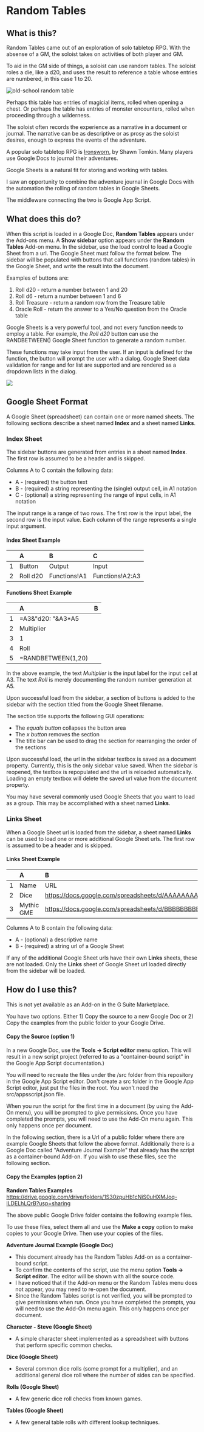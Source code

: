 # Random Tables 

## What is this?  

Random Tables came out of an exploration of solo tabletop RPG. With the absense of a GM, the soloist takes on activities of both player and GM.  

To aid in the GM side of things, a soloist can use random tables. The soloist roles a die, like a d20, and uses the result to reference a table whose entries are numbered, in this case 1 to 20.  

![old-school random table](/images/keep_table.jpg)

Perhaps this table has entries of magicial items, rolled when opening a chest. Or perhaps the table has entries of monster encounters, rolled when proceeding through a wilderness.  

The soloist often records the experience as a narrative in a document or journal. The narrative can be as descriptive or as prosy as the soloist desires, enough to express the events of the adventure.  

A popular solo tabletop RPG is [Ironsworn](https://www.ironswornrpg.com/), by Shawn Tomkin. Many players use Google Docs to journal their adventures.

Google Sheets is a natural fit for storing and working with tables.  

I saw an opportunity to combine the adventure journal in Google Docs with the automation the rolling of random tables in Google Sheets. 

The middleware connecting the two is Google App Script.

## What does this do?

When this script is loaded in a Google Doc, **Random Tables** appears under the Add-ons menu. A **Show sidebar** option appears under the **Random Tables** Add-on menu.  In the sidebar, use the load control to load a Google Sheet from a url. The Google Sheet must follow the format below. The sidebar will be populated with buttons that call functions (random tables) in the Google Sheet, and write the result into the document.

Examples of buttons are: 
1. Roll d20 - return a number between 1 and 20 
2. Roll d6 - return a number between 1 and 6
3. Roll Treasure - return a random row from the Treasure table
4. Oracle Roll - return the answer to a Yes/No question from the Oracle table

Google Sheets is a very powerful tool, and not every function needs to employ a table. For example, the *Roll d20* button can use the RANDBETWEEN() Google Sheet function to generate a random number.  

These functions may take input from the user. If an input is defined for the function, the button will prompt the user with a dialog.  Google Sheet data validation for range and for list are supported and are rendered as a dropdown lists in the dialog.

![](/images/screen1.png)

## Google Sheet Format

A Google Sheet (spreadsheet) can contain one or more named sheets. The following sections describe a sheet named **Index** and a sheet named **Links**.

### Index Sheet
The sidebar buttons are generated from entries in a sheet named **Index**.  The first row is assumed to be a header and is skipped.  

Columns A to C contain the following data:  
* A - (required) the button text
* B - (required) a string representing the (single) output cell, in A1 notation
* C - (optional) a string representing the range of input cells, in A1 notation

The input range is a range of two rows. The first row is the input label, the second row is the input value. Each column of the range represents a single input argument.  

#### Index Sheet Example
|      | A        | B            | C               |
| :--- | :---     | :---         | :---            |
| 1    | Button   | Output       | Input           |
| 2    | Roll d20 | Functions!A1 | Functions!A2:A3 |

#### Functions Sheet Example
|      | A                  | B     |
| :--- | :---               | :---  |
| 1    | =A3&"d20: "&A3*A5  |       |
| 2    | Multiplier         |       |
| 3    | 1                  |       |
| 4    | Roll               |       |
| 5    | =RANDBETWEEN(1,20) |       |

In the above example, the text *Multiplier* is the input label for the input cell at A3. The text *Roll* is merely documenting the random number generation at A5.  

Upon successful load from the sidebar, a section of buttons is added to the sidebar with the section titled from the Google Sheet filename.  

The section title supports the following GUI operations:
* The *equals button* collapses the button area
* The *x button* removes the section
* The title bar can be used to drag the section for rearranging the order of the sections

Upon successful load, the url in the sidebar textbox is saved as a document property. Currently, this is the only sidebar value saved. When the sidebar is reopened, the textbox is repopulated and the url is reloaded automatically. Loading an empty textbox will delete the saved url value from the document property.  

You may have several commonly used Google Sheets that you want to load as a group. This may be accomplished with a sheet named **Links**.

### Links Sheet

When a Google Sheet url is loaded from the sidebar, a sheet named **Links** can be used to load one or more additional Google Sheet urls.  The first row is assumed to be a header and is skipped.  

#### Links Sheet Example
|      | A        | B            | 
| :--- | :---     | :---         | 
| 1    | Name     | URL          | 
| 2    | Dice     | https://docs.google.com/spreadsheets/d/AAAAAAAAAAAAAAAAAAAAAAAAAAAAAAAAAAAAAAAAAAAA/edit | 
| 3    | Mythic GME     | https://docs.google.com/spreadsheets/d/BBBBBBBBBBBBBBBBBBBBBBBBBBBBBBBBBBBBBBBBBBBB/edit | 

Columns A to B contain the following data:  
* A - (optional) a descriptive name
* B - (required) a string url of a Google Sheet

If any of the additional Google Sheet urls have their own **Links** sheets, these are not loaded. Only the **Links** sheet of Google Sheet url loaded directly from the sidebar will be loaded.  

## How do I use this?

This is not yet available as an Add-on in the G Suite Marketplace.

You have two options. Either 1) Copy the source to a new Google Doc or 2) Copy the examples from the public folder to your Google Drive. 

#### Copy the Source (option 1)

In a new Google Doc, use the **Tools -> Script editor** menu option. This will result in a new script project (referred to as a "container-bound script" in the Google App Script documentation.)  

You will need to recreate the files under the /src folder from this repository in the Google App Script editor. Don't create a src folder in the Google App Script editor, just put the files in the root. You won't need the src/appsscript.json file.

When you run the script for the first time in a document (by using the Add-On menu), you will be prompted to give permissions. Once you have completed the prompts, you will need to use the Add-On menu again.  This only happens once per document.  

In the following section, there is a Url of a public folder where there are example Google Sheets that follow the above format. Additionally there is a Google Doc called "Adventure Journal Example" that already has the script as a container-bound Add-on. If you wish to use these files, see the following section.

#### Copy the Examples (option 2)

**Random Tables Examples**  
https://drive.google.com/drive/folders/1S30zpuHb1cNiS0uHXMJoq-lLDELhLQrB?usp=sharing

The above public Google Drive folder contains the following example files.

To use these files, select them all and use the **Make a copy** option to make copies to your Google Drive. Then use your copies of the files.

**Adventure Journal Example (Google Doc)**  
* This document already has the Random Tables Add-on as a container-bound script.
* To confirm the contents of the script, use the menu option **Tools -> Script editor**. The editor will be shown with all the source code.  
* I have noticed that if the Add-on menu or the Random Tables menu does not appear, you may need to re-open the document.
* Since the Random Tables script is not verified, you will be prompted to give permissions when run. Once you have completed the prompts, you will need to use the Add-On menu again.  This only happens once per document.

**Character - Steve (Google Sheet)**  
* A simple character sheet implemented as a spreadsheet with buttons that perform specific common checks.

**Dice (Google Sheet)**  
* Several common dice rolls (some prompt for a multiplier), and an additional general dice roll where the number of sides can be specified.

**Rolls (Google Sheet)**  
* A few generic dice roll checks from known games.

**Tables (Google Sheet)**  
* A few general table rolls with different lookup techniques.
